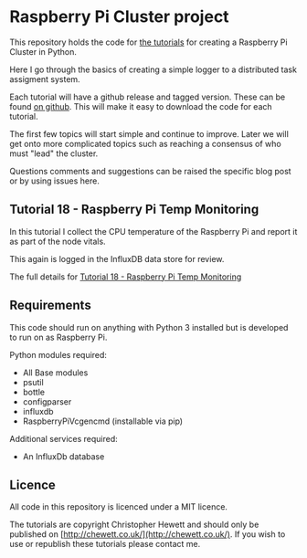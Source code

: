 Raspberry Pi Cluster project
============================

This repository holds the code for [the tutorials](https://chewett.co.uk/blog/category/raspberry-pi-cluster/) for creating a Raspberry Pi Cluster in Python.

Here I go through the basics of creating a simple logger to a distributed task assigment system.

Each tutorial will have a github release and tagged version. These can be found
[on github](https://github.com/chewett/RaspberryPiCluster/releases).
This will make it easy to download the code for each tutorial.

The first few topics will start simple and continue to improve.
Later we will get onto more complicated topics such as reaching a consensus of who must "lead" the cluster.

Questions comments and suggestions can be raised the specific blog post or by using issues here.

## Tutorial 18 - Raspberry Pi Temp Monitoring

In this tutorial I collect the CPU temperature of the Raspberry Pi and report it
as part of the node vitals.

This again is logged in the InfluxDB data store for review.

The full details for
[Tutorial 18 - Raspberry Pi Temp Monitoring](
https://chewett.co.uk/blog/
)

## Requirements

This code should run on anything with Python 3 installed but is developed
to run on as Raspberry Pi.

Python modules required:
* All Base modules
* psutil
* bottle
* configparser
* influxdb
* RaspberryPiVcgencmd (installable via pip)

Additional services required:
* An InfluxDb database

## Licence

All code in this repository is licenced under a MIT licence.

The tutorials are copyright Christopher Hewett and should only be 
published on [http://chewett.co.uk/](http://chewett.co.uk/).
If you wish to use or republish these tutorials please contact me.

